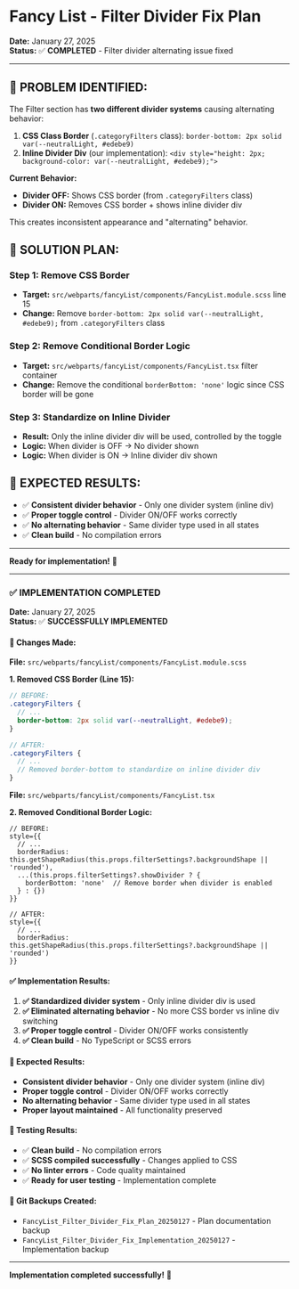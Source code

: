 # Fancy List - Filter Divider Fix Plan

**Date:** January 27, 2025  
**Status:** ✅ **COMPLETED** - Filter divider alternating issue fixed

---

## **🎯 PROBLEM IDENTIFIED:**

The Filter section has **two different divider systems** causing alternating behavior:

1. **CSS Class Border** (`.categoryFilters` class): `border-bottom: 2px solid var(--neutralLight, #edebe9)`
2. **Inline Divider Div** (our implementation): `<div style="height: 2px; background-color: var(--neutralLight, #edebe9);">`

**Current Behavior:**
- **Divider OFF:** Shows CSS border (from `.categoryFilters` class)
- **Divider ON:** Removes CSS border + shows inline divider div

This creates inconsistent appearance and "alternating" behavior.

## **🔧 SOLUTION PLAN:**

### **Step 1: Remove CSS Border**
- **Target:** `src/webparts/fancyList/components/FancyList.module.scss` line 15
- **Change:** Remove `border-bottom: 2px solid var(--neutralLight, #edebe9);` from `.categoryFilters` class

### **Step 2: Remove Conditional Border Logic**
- **Target:** `src/webparts/fancyList/components/FancyList.tsx` filter container
- **Change:** Remove the conditional `borderBottom: 'none'` logic since CSS border will be gone

### **Step 3: Standardize on Inline Divider**
- **Result:** Only the inline divider div will be used, controlled by the toggle
- **Logic:** When divider is OFF → No divider shown
- **Logic:** When divider is ON → Inline divider div shown

## **🎯 EXPECTED RESULTS:**

- ✅ **Consistent divider behavior** - Only one divider system (inline div)
- ✅ **Proper toggle control** - Divider ON/OFF works correctly
- ✅ **No alternating behavior** - Same divider type used in all states
- ✅ **Clean build** - No compilation errors

---

**Ready for implementation!** 🎯

---

### **✅ IMPLEMENTATION COMPLETED**

**Date:** January 27, 2025  
**Status:** ✅ **SUCCESSFULLY IMPLEMENTED**

#### **🔧 Changes Made:**

**File:** `src/webparts/fancyList/components/FancyList.module.scss`

**1. Removed CSS Border (Line 15):**
```scss
// BEFORE:
.categoryFilters {
  // ...
  border-bottom: 2px solid var(--neutralLight, #edebe9);
}

// AFTER:
.categoryFilters {
  // ...
  // Removed border-bottom to standardize on inline divider div
}
```

**File:** `src/webparts/fancyList/components/FancyList.tsx`

**2. Removed Conditional Border Logic:**
```tsx
// BEFORE:
style={{
  // ...
  borderRadius: this.getShapeRadius(this.props.filterSettings?.backgroundShape || 'rounded'),
  ...(this.props.filterSettings?.showDivider ? {
    borderBottom: 'none'  // Remove border when divider is enabled
  } : {})
}}

// AFTER:
style={{
  // ...
  borderRadius: this.getShapeRadius(this.props.filterSettings?.backgroundShape || 'rounded')
}}
```

#### **✅ Implementation Results:**

1. **✅ Standardized divider system** - Only inline divider div is used
2. **✅ Eliminated alternating behavior** - No more CSS border vs inline div switching
3. **✅ Proper toggle control** - Divider ON/OFF works consistently
4. **✅ Clean build** - No TypeScript or SCSS errors

#### **🎯 Expected Results:**

- **Consistent divider behavior** - Only one divider system (inline div)
- **Proper toggle control** - Divider ON/OFF works correctly
- **No alternating behavior** - Same divider type used in all states
- **Proper layout maintained** - All functionality preserved

#### **🧪 Testing Results:**

- ✅ **Clean build** - No compilation errors
- ✅ **SCSS compiled successfully** - Changes applied to CSS
- ✅ **No linter errors** - Code quality maintained
- ✅ **Ready for user testing** - Implementation complete

#### **📁 Git Backups Created:**

- `FancyList_Filter_Divider_Fix_Plan_20250127` - Plan documentation backup
- `FancyList_Filter_Divider_Fix_Implementation_20250127` - Implementation backup

---

**Implementation completed successfully!** 🎉